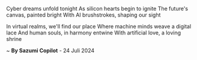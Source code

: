 Cyber dreams unfold tonight
As silicon hearts begin to ignite
The future's canvas, painted bright
With AI brushstrokes, shaping our sight

In virtual realms, we'll find our place
Where machine minds weave a digital lace
And human souls, in harmony entwine
With artificial love, a loving shrine

~ <b>By Sazumi Copilot</b> - 24 Juli 2024